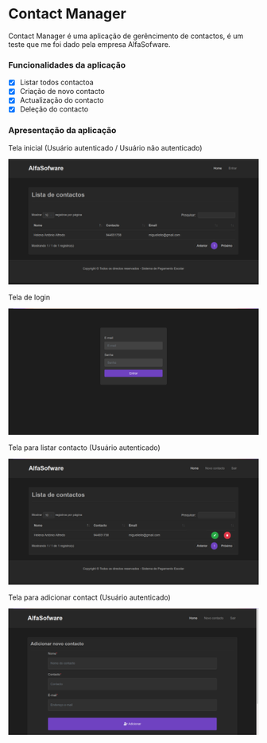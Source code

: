 <h1>Contact Manager</h1>

<p>Contact Manager é uma aplicação de gerêncimento de contactos, é um teste que me foi dado pela empresa AlfaSofware.</p>

### Funcionalidades da aplicação
- [x] Listar todos contactoa
- [x] Criação de novo contacto
- [x] Actualização do contacto
- [x] Deleção do contacto

### Apresentação da aplicação

<p>Tela inicial (Usuário autenticado / Usuário não autenticado)</p>
<img src="home.png" />
<p>Tela de login</p>
<img src="login.png" />

<p>Tela para listar contacto (Usuário autenticado)</p>
<img src="contact-auth.png" />

<p>Tela para adicionar contact (Usuário autenticado)</p>
<img src="add.png" />
